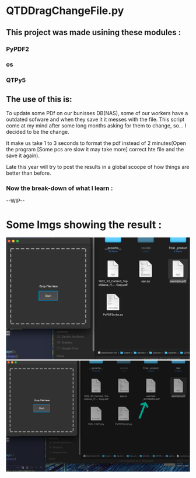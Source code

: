 # QTDDragChangeFile.py

## This project was made usining these modules :
### PyPDF2
### os
### QTPy5


## The use of this is:
To update some PDf on our bunisses DB(NAS), some of our workers have a outdated sofware and when they save it it messes with the file. 
This script come at my mind after some long months asking for them to change, so... I decided to be the change. 

It make us take 1 to 3 seconds to format the pdf instead of 2 minutes(Open the program [Some pcs are slow it may take more] correct hte file and the save it again).

Late this year will try to post the results in a global scoope of how things are better than before. 

### Now the break-down of what I learn :
--WIP--


#  Some Imgs showing the result :
![1694408126162](image/README/1694408126162.png)
![1694408084997](image/README/1694408084997.png)
